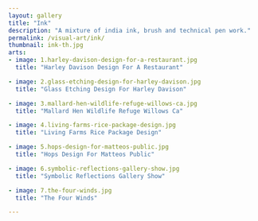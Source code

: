 ```yaml
---
layout: gallery
title: "Ink"
description: "A mixture of india ink, brush and technical pen work."
permalink: /visual-art/ink/
thumbnail: ink-th.jpg
arts:
- image: 1.harley-davison-design-for-a-restaurant.jpg
  title: "Harley Davison Design For A Restaurant"

- image: 2.glass-etching-design-for-harley-davison.jpg
  title: "Glass Etching Design For Harley Davison"

- image: 3.mallard-hen-wildlife-refuge-willows-ca.jpg
  title: "Mallard Hen Wildlife Refuge Willows Ca"

- image: 4.living-farms-rice-package-design.jpg
  title: "Living Farms Rice Package Design"

- image: 5.hops-design-for-matteos-public.jpg
  title: "Hops Design For Matteos Public"

- image: 6.symbolic-reflections-gallery-show.jpg
  title: "Symbolic Reflections Gallery Show"

- image: 7.the-four-winds.jpg
  title: "The Four Winds"

---
```

